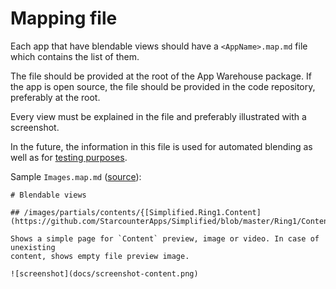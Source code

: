 # Mapping file

Each app that have blendable views should have a `<AppName>.map.md` file which contains the list of them.

The file should be provided at the root of the App Warehouse package. If the app is open source, the file should be provided in the code repository, preferably at the root.

Every view must be explained in the file and preferably illustrated with a screenshot.

In the future, the information in this file is used for automated blending as well as for [testing purposes](https://github.com/Starcounter/Guidelines/issues/26).

Sample `Images.map.md` \([source](https://github.com/StarcounterApps/Images/blob/develop/Images.map.md)\):

```text
# Blendable views

## /images/partials/contents/{[Simplified.Ring1.Content](https://github.com/StarcounterApps/Simplified/blob/master/Ring1/Content.cs)}

Shows a simple page for `Content` preview, image or video. In case of unexisting
content, shows empty file preview image.

![screenshot](docs/screenshot-content.png)
```

